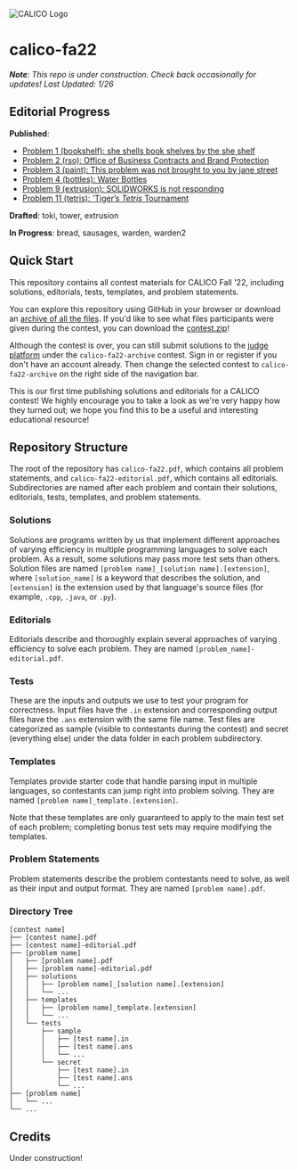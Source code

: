 ![CALICO Logo](https://calico.berkeley.edu/images/banner/blocks.png)

# calico-fa22
***Note**: This repo is under construction. Check back occasionally for updates! Last Updated: 1/26*

## Editorial Progress
**Published**: 
- [Problem 1 (bookshelf): she shells book shelves by the she shelf](https://calico.berkeley.edu/files/calico-fa22/editorials/bookshelf-editorial.pdf)
- [Problem 2 (rso): Office of Business Contracts and Brand Protection](https://calico.berkeley.edu/files/calico-fa22/editorials/rso-editorial.pdf)
- [Problem 3 (paint): This problem was not brought to you by jane street](https://calico.berkeley.edu/files/calico-fa22/editorials/paint-editorial.pdf)
- [Problem 4 (bottles): Water Bottles](https://calico.berkeley.edu/files/calico-fa22/editorials/bottles-editorial.pdf)
- [Problem 9 (extrusion): SOLIDWORKS is not responding](https://calico.berkeley.edu/files/calico-fa22/editorials/extrusion-editorial.pdf)
- [Problem 11 (tetris): 'Tiger’s *Tetris* Tournament](https://calico.berkeley.edu/files/calico-fa22/editorials/tetris-editorial.pdf)

**Drafted**: toki, tower, extrusion

**In Progress**: bread, sausages, warden, warden2

## Quick Start
This repository contains all contest materials for CALICO Fall '22, including solutions, editorials, tests, templates, and problem statements.

You can explore this repository using GitHub in your browser or download an [archive of all the files](https://github.com/calico-team/calico-fa22/archive/refs/heads/main.zip). If you'd like to see what files participants were given during the contest, you can download the [contest.zip](https://calico.berkeley.edu/files/calico-fa22/contest.zip)!

Although the contest is over, you can still submit solutions to the [judge platform](https://calicojudge.com) under the `calico-fa22-archive` contest. Sign in or register if you don't have an account already. Then change the selected contest to `calico-fa22-archive` on the right side of the navigation bar.

This is our first time publishing solutions and editorials for a CALICO contest! We highly encourage you to take a look as we're very happy how they turned out; we hope you find this to be a useful and interesting educational resource!

## Repository Structure
The root of the repository has `calico-fa22.pdf`, which contains all problem statements, and `calico-fa22-editorial.pdf`, which contains all editorials. Subdirectories are named after each problem and contain their solutions, editorials, tests, templates, and problem statements.

### Solutions
Solutions are programs written by us that implement different approaches of varying efficiency in multiple programming languages to solve each problem. As a result, some solutions may pass more test sets than others. Solution files are named `[problem name]_[solution name].[extension]`, where `[solution_name]` is a keyword that describes the solution, and `[extension]` is the extension used by that language's source files (for example, `.cpp`, `.java`, or `.py`).

### Editorials
Editorials describe and thoroughly explain several approaches of varying efficiency to solve each problem. They are named `[problem_name]-editorial.pdf`.

### Tests
These are the inputs and outputs we use to test your program for correctness. Input files have the `.in` extension and corresponding output files have the `.ans` extension with the same file name. Test files are categorized as sample (visible to contestants during the contest) and secret (everything else) under the data folder in each problem subdirectory.

### Templates
Templates provide starter code that handle parsing input in multiple languages, so contestants can jump right into problem solving. They are named `[problem name]_template.[extension]`.

Note that these templates are only guaranteed to apply to the main test set of each problem; completing bonus test sets may require modifying the templates.

### Problem Statements
Problem statements describe the problem contestants need to solve, as well as their input and output format. They are named `[problem name].pdf`.

### Directory Tree
```
[contest name]
├── [contest name].pdf
├── [contest name]-editorial.pdf
├── [problem name]
│   ├── [problem name].pdf
│   ├── [problem name]-editorial.pdf
│   ├── solutions
│   │   ├── [problem name]_[solution name].[extension]
│   │   └── ...
│   ├── templates
│   │   ├── [problem name]_template.[extension]
│   │   └── ...
│   └── tests
│       ├── sample
│       │   ├── [test name].in
│       │   ├── [test name].ans
│       │   └── ...
│       └── secret
│           ├── [test name].in
│           ├── [test name].ans
│           └── ...
├── [problem name]
│   └── ...
└── ...
```

## Credits

Under construction!